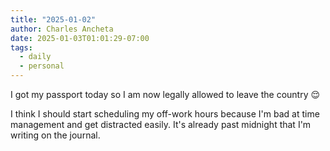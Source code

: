 ```yaml
---
title: "2025-01-02"
author: Charles Ancheta
date: 2025-01-03T01:01:29-07:00
tags:
  - daily
  - personal
---
```


I got my passport today so I am now legally allowed to leave the country 😌

I think I should start scheduling my off-work hours because I'm bad at time
management and get distracted easily. It's already past midnight that I'm
writing on the journal.
